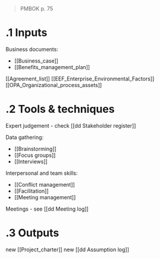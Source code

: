 >PMBOK p. 75
# .1 Inputs
Business documents:
* [[Business_case]]
* [[Benefits_management_plan]]

[[Agreement_list]]
[[EEF_Enterprise_Environmental_Factors]]
[[OPA_Organizational_process_assets]]

# .2 Tools & techniques
Expert judgement - check [[dd Stakeholder register]]

Data gathering:
* [[Brainstorming]]
* [[Focus groups]]
* [[Interviews]]

Interpersonal and team skills:
* [[Conflict management]]
* [[Facilitation]]
* [[Meeting management]]

Meetings - see [[dd Meeting log]]


# .3 Outputs
new [[Project_charter]]
new [[dd Assumption log]]


